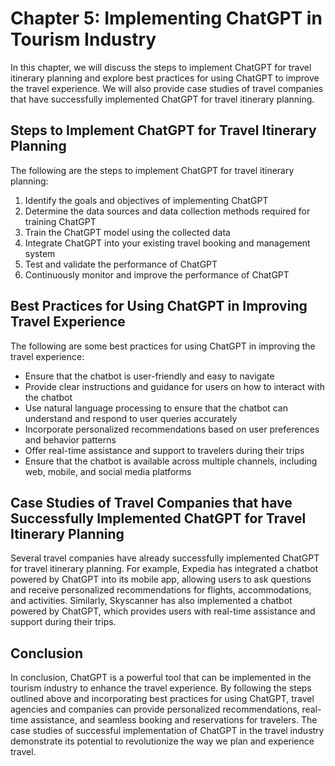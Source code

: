 Chapter 5: Implementing ChatGPT in Tourism Industry
===================================================

In this chapter, we will discuss the steps to implement ChatGPT for travel itinerary planning and explore best practices for using ChatGPT to improve the travel experience. We will also provide case studies of travel companies that have successfully implemented ChatGPT for travel itinerary planning.

Steps to Implement ChatGPT for Travel Itinerary Planning
--------------------------------------------------------

The following are the steps to implement ChatGPT for travel itinerary planning:

1. Identify the goals and objectives of implementing ChatGPT
2. Determine the data sources and data collection methods required for training ChatGPT
3. Train the ChatGPT model using the collected data
4. Integrate ChatGPT into your existing travel booking and management system
5. Test and validate the performance of ChatGPT
6. Continuously monitor and improve the performance of ChatGPT

Best Practices for Using ChatGPT in Improving Travel Experience
---------------------------------------------------------------

The following are some best practices for using ChatGPT in improving the travel experience:

* Ensure that the chatbot is user-friendly and easy to navigate
* Provide clear instructions and guidance for users on how to interact with the chatbot
* Use natural language processing to ensure that the chatbot can understand and respond to user queries accurately
* Incorporate personalized recommendations based on user preferences and behavior patterns
* Offer real-time assistance and support to travelers during their trips
* Ensure that the chatbot is available across multiple channels, including web, mobile, and social media platforms

Case Studies of Travel Companies that have Successfully Implemented ChatGPT for Travel Itinerary Planning
---------------------------------------------------------------------------------------------------------

Several travel companies have already successfully implemented ChatGPT for travel itinerary planning. For example, Expedia has integrated a chatbot powered by ChatGPT into its mobile app, allowing users to ask questions and receive personalized recommendations for flights, accommodations, and activities. Similarly, Skyscanner has also implemented a chatbot powered by ChatGPT, which provides users with real-time assistance and support during their trips.

Conclusion
----------

In conclusion, ChatGPT is a powerful tool that can be implemented in the tourism industry to enhance the travel experience. By following the steps outlined above and incorporating best practices for using ChatGPT, travel agencies and companies can provide personalized recommendations, real-time assistance, and seamless booking and reservations for travelers. The case studies of successful implementation of ChatGPT in the travel industry demonstrate its potential to revolutionize the way we plan and experience travel.
